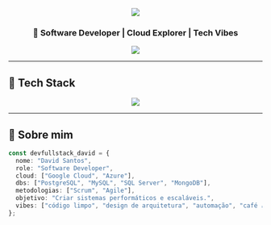 <p align="center">
  <img src="https://capsule-render.vercel.app/api?type=waving&color=0:00c3ff,100:7700ff&height=180&section=header&text=David%20Santos&fontSize=40&fontAlignY=35&animation=fadeIn" />
</p>

<h3 align="center">
  🚀 Software Developer | Cloud Explorer | Tech Vibes
</h3>

<p align="center">
  <img src="https://readme-typing-svg.demolab.com?font=Fira+Code&pause=1000&color=00FFFF&center=true&vCenter=true&width=1000&lines=Software+Developer+em+constante+evolução...;Especialista+em+Cloud%2C+Back-end+e+BDs;Apaixonado+por+tecnologia+e+inovação;Criando+soluções+com+impacto+real!" />
</p>

---

## 🧠 Tech Stack

<p align="center">
  <img src="https://skillicons.dev/icons?i=js,ts,postgres,mysql,mongodb,azure,gcp,dotnet,git,github" />
</p>

---

## 🌌 Sobre mim

```ts
const devfullstack_david = {
  nome: "David Santos",
  role: "Software Developer",
  cloud: ["Google Cloud", "Azure"],
  dbs: ["PostgreSQL", "MySQL", "SQL Server", "MongoDB"],
  metodologias: ["Scrum", "Agile"],
  objetivo: "Criar sistemas performáticos e escaláveis.",
  vibes: ["código limpo", "design de arquitetura", "automação", "café ☕"]
};
